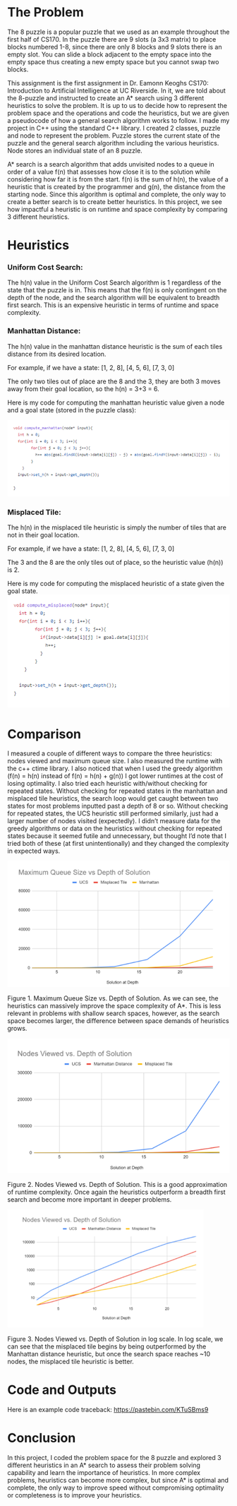 # The Problem
The 8 puzzle is a popular puzzle that we used as an example throughout the first half of CS170. In the puzzle there are 9 slots (a 3x3 matrix) to place blocks numbered 1-8, since there are only 8 blocks and 9 slots there is an empty slot. You can slide a block adjacent to the empty space into the empty space thus creating a new empty space but you cannot swap two blocks. 


This assignment is the first assignment in Dr. Eamonn Keoghs CS170: Introduction to Artificial Intelligence at UC Riverside. In it, we are told about the 8-puzzle and instructed to create an A* search using 3 different heuristics to solve the problem. It is up to us to decide how to represent the problem space and the operations and code the heuristics, but we are given a pseudocode of how a general search algorithm works to follow. I made my project in C++ using the standard C++ library. I created 2 classes, puzzle and node to represent the problem. Puzzle stores the current state of the puzzle and the general search algorithm including the various heuristics. Node stores an individual state of an 8 puzzle.

A* search is a search algorithm that adds unvisited nodes to a queue in order of a value f(n) that assesses how close it is to the solution while considering how far it is from the start. f(n) is the sum of h(n), the value of a heuristic that is created by the programmer and g(n), the distance from the starting node. Since this algorithm is optimal and complete, the only way to create a better search is to create better heuristics. In this project, we see how impactful a heuristic is on runtime and space complexity by comparing 3 different heuristics. 

# Heuristics
### Uniform Cost Search:
The h(n) value in the Uniform Cost Search algorithm is 1 regardless of the state that the puzzle is in. This means that the f(n) is only contingent on the depth of the node, and the search algorithm will be equivalent to breadth first search. This is an expensive heuristic in terms of runtime and space complexity. 

### Manhattan Distance: 
The h(n) value in the manhattan distance heuristic is the sum of each tiles distance from its desired location.

For example, if we have a state:
[1, 2, 8],
[4, 5, 6],
[7, 3, 0]

The only two tiles out of place are the 8 and the 3, they are both 3 moves away from their goal location, so the h(n) = 3+3 = 6.

Here is my code for computing the manhattan heuristic value given a node and a goal state (stored in the puzzle class):

![pic](pics/manhattan.png)


### Misplaced Tile: 
The h(n) in the misplaced tile heuristic is simply the number of tiles that are not in their goal location. 

For example, if we have a state:
[1, 2, 8],
[4, 5, 6],
[7, 3, 0]

The 3 and the 8 are the only tiles out of place, so the heuristic value (h(n)) is 2.

Here is my code for computing the misplaced heuristic of a state given the goal state. 
![pic](pics/misplaced.png)

# Comparison
I measured a couple of different ways to compare the three heuristics: nodes viewed and maximum queue size. I also measured the runtime with the c++ ctime library. I also noticed that when I used the greedy algorithm (f(n) = h(n) instead of f(n) = h(n) + g(n)) I got lower runtimes at the cost of losing optimality. I also tried each heuristic with/without checking for repeated states. Without checking for repeated states in the manhattan and misplaced tile heuristics, the search loop would get caught between two states for most problems inputted past a depth of 8 or so. Without checking for repeated states, the UCS heuristic still performed similarly, just had a larger number of nodes visited (expectedly). I didn’t measure data for the greedy algorithms or data on the heuristics without checking for repeated states because it seemed futile and unnecessary, but thought I’d note that I tried both of these (at first unintentionally) and they changed the complexity in expected ways. 

![pic](pics/graph1.png)

Figure 1. Maximum Queue Size vs. Depth of Solution. As we can see, the heuristics can massively improve the space complexity of A*. This is less relevant in problems with shallow search spaces, however, as the search space becomes larger, the difference between space demands of heuristics grows. 

![pic](pics/graph2.png)

Figure 2. Nodes Viewed vs. Depth of Solution. This is a good approximation of runtime complexity. Once again the heuristics outperform a breadth first search and become more important in deeper problems. 

![pic](pics/graph3.png)

Figure 3. Nodes Viewed vs. Depth of Solution in log scale. In log scale, we can see that the misplaced tile begins by being outperformed by the Manhattan distance heuristic, but once the search space reaches ~10 nodes, the misplaced tile heuristic is better.



# Code and Outputs
Here is an example code traceback: https://pastebin.com/KTuSBms9


# Conclusion
In this project, I coded the problem space for the 8 puzzle and explored 3 different heuristics in an A* search to assess their problem solving capability and learn the importance of heuristics. In more complex problems, heuristics can become more complex, but since A* is optimal and complete, the only way to improve speed without compromising optimality or completeness is to improve your heuristics. 
